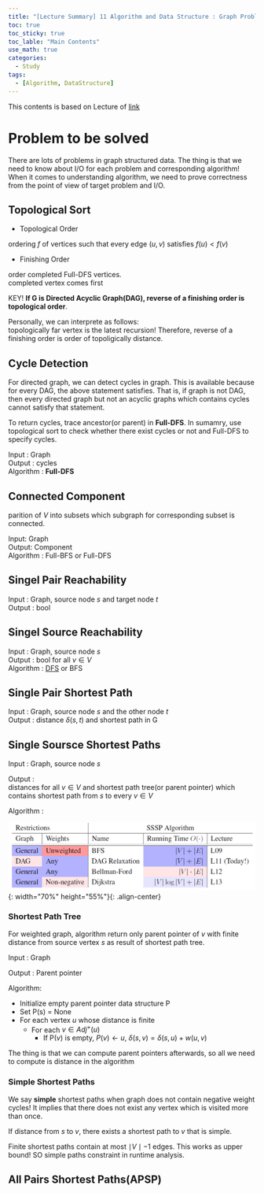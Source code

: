 ```yaml
---
title: "[Lecture Summary] 11 Algorithm and Data Structure : Graph Problems"
toc: true
toc_sticky: true
toc_lable: "Main Contents"
use_math: true
categories:
  - Study
tags:
  - [Algorithm, DataStructure]
---
```


This contents is based on Lecture of [link](https://ocw.mit.edu/courses/6-006-introduction-to-algorithms-spring-2020/pages/syllabus/)


# Problem to be solved

There are lots of problems in graph structured data. The thing is that we need to know about I/O for each problem and corresponding algorithm! When it comes to understanding algorithm, we need to prove correctness from the point of view of target problem and I/O.

## Topological Sort

- Topological Order

ordering $f$ of vertices such that every edge $(u,v)$ satisfies $f(u)<f(v)$

- Finishing Order

order completed Full-DFS vertices.<br> completed vertex comes first 

KEY! **If G is Directed Acyclic Graph(DAG), reverse of a finishing order is topological order**.

Personally, we can interprete as follows:<br>
topologically far vertex is the latest recursion! Therefore, reverse of a finishing order is order of topoligically distance.


## Cycle Detection

For directed graph, we can detect cycles in graph. This is available because for every DAG, the above statement satisfies. That is, if graph is not DAG, then every directed graph but not an acyclic graphs which contains cycles cannot satisfy that statement.

To return cycles, trace ancestor(or parent) in **Full-DFS**. In sumamry, use topological sort to check whether there exist cycles or not and Full-DFS to specify cycles.

Input : Graph<br>
Output : cycles<br>
Algorithm : **Full-DFS**

## Connected Component

parition of $V$ into subsets which subgraph for corresponding subset is connected. 

Input: Graph<br>
Output: Component<br>
Algorithm : Full-BFS or Full-DFS<br>

## Singel Pair Reachability

Input : Graph, source node $s$ and target node $t$<br>
Output : bool

## Singel Source Reachability

Input : Graph, source node $s$<br>
Output : bool for all $v \in V$ <br>
Algorithm : [DFS](https://yejin109.github.io/algorithm/09-BFS/#depth-first-search) or BFS

## Single Pair Shortest Path

Input : Graph, source node $s$ and the other node $t$<br>
Output : distance $\delta(s,t)$ and shortest path in G

## Single Soursce Shortest Paths

Input : Graph, source node $s$

Output : <br>
distances for all $v \in V$ and shortest path tree(or parent pointer) which contains shortest path from $s$ to every $v \in V$ <br>

Algorithm : 

![제목](/assets/images/algorithm/9-0.PNG){: width="70%" height="55%"}{: .align-center}

### Shortest Path Tree
For weighted graph, algorithm return only parent pointer of $v$ with finite distance from source vertex $s$ as result of shortest path tree.

Input : Graph

Output : Parent pointer

Algorithm: <br>
- Initialize empty parent pointer data structure P 
- Set P(s) = None
- For each vertex $u$ whose distance is finite
  - For each $v \in Adj^+(u)$
    - If P($v$) is empty, $P(v) \gets u$, $\delta(s,v)=\delta(s,u) + w(u,v)$

The thing is that we can compute parent pointers afterwards, so all we need to compute is distance in the algorithm

### Simple Shortest Paths

We say **simple** shortest paths when graph does not contain negative weight cycles! It implies that there does not exist any vertex which is visited more than once. 

If distance from $s$ to $v$, there exists a shortest path to $v$ that is simple.

Finite shortest paths contain at most $\mid V \mid - 1$ edges. This works as upper bound! SO simple paths constraint in runtime analysis.

## All Pairs Shortest Paths(APSP)


